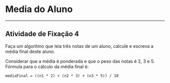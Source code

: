 # Media do Aluno  

---

## Atividade de Fixação 4  

Faça um algoritmo que leia três notas de um aluno, calcule e escreva a média final deste aluno.  
 
Considerar que a média é ponderada e que o peso das notas é 2, 3 e 5. Fórmula para o cálculo da média final é:

` mediaFinal = ((n1 * 2) + (n2 * 3) + (n3 * 5)) / 10 `  
